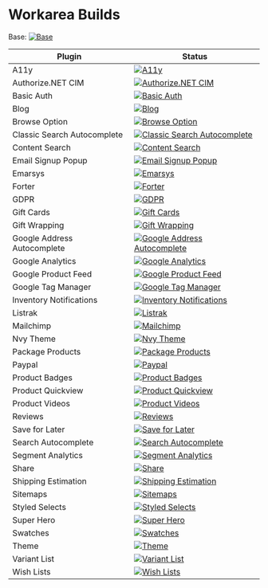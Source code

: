Workarea Builds
================================================================================
Base: [![Base](https://github.com/workarea-commerce/workarea/workflows/CI/badge.svg)](https://github.com/workarea-commerce/workarea/actions)


| Plugin | Status |
| --- | --- |
| A11y | [![A11y](https://github.com/workarea-commerce/workarea-a11y/workflows/CI/badge.svg)](https://github.com/workarea-commerce/workarea-a11y) |
| Authorize.NET CIM | [![Authorize.NET CIM](https://github.com/workarea-commerce/workarea-authorize-cim/workflows/CI/badge.svg)](https://github.com/workarea-commerce/workarea-authorize-cim) |
| Basic Auth | [![Basic Auth](https://github.com/workarea-commerce/workarea-basic-auth/workflows/CI/badge.svg)](https://github.com/workarea-commerce/workarea-basic-auth) |
| Blog | [![Blog](https://github.com/workarea-commerce/workarea-blog/workflows/CI/badge.svg)](https://github.com/workarea-commerce/workarea-blog) |
| Browse Option | [![Browse Option](https://github.com/workarea-commerce/workarea-browse-option/workflows/CI/badge.svg)](https://github.com/workarea-commerce/workarea-browse-option) |
| Classic Search Autocomplete | [![Classic Search Autocomplete](https://github.com/workarea-commerce/workarea-classic-search-autocomplete/workflows/CI/badge.svg)](https://github.com/workarea-commerce/workarea-classic-search-autocomplete) |
| Content Search | [![Content Search](https://github.com/workarea-commerce/workarea-content-search/workflows/CI/badge.svg)](https://github.com/workarea-commerce/workarea-content-search) |
| Email Signup Popup | [![Email Signup Popup](https://github.com/workarea-commerce/workarea-email-signup-popup/workflows/CI/badge.svg)](https://github.com/workarea-commerce/workarea-email-signup-popup) |
| Emarsys | [![Emarsys](https://github.com/workarea-commerce/workarea-emarsys/workflows/CI/badge.svg)](https://github.com/workarea-commerce/workarea-emarsys) |
| Forter | [![Forter](https://github.com/workarea-commerce/workarea-forter/workflows/CI/badge.svg)](https://github.com/workarea-commerce/workarea-forter) |
| GDPR | [![GDPR](https://github.com/workarea-commerce/workarea-gdpr/workflows/CI/badge.svg)](https://github.com/workarea-commerce/workarea-gdpr) |
| Gift Cards | [![Gift Cards](https://github.com/workarea-commerce/workarea-gift-cards/workflows/CI/badge.svg)](https://github.com/workarea-commerce/workarea-gift-cards) |
| Gift Wrapping | [![Gift Wrapping](https://github.com/workarea-commerce/workarea-gift-wrapping/workflows/CI/badge.svg)](https://github.com/workarea-commerce/workarea-gift-wrapping) |
| Google Address Autocomplete | [![Google Address Autocomplete](https://github.com/workarea-commerce/workarea-google-address-autocomplete/workflows/CI/badge.svg)](https://github.com/workarea-commerce/workarea-google-address-autocomplete) |
| Google Analytics | [![Google Analytics](https://github.com/workarea-commerce/workarea-google-analytics/workflows/CI/badge.svg)](https://github.com/workarea-commerce/workarea-google-analytics) |
| Google Product Feed | [![Google Product Feed](https://github.com/workarea-commerce/workarea-google-product-feed/workflows/CI/badge.svg)](https://github.com/workarea-commerce/workarea-google-product-feed) |
| Google Tag Manager | [![Google Tag Manager](https://github.com/workarea-commerce/workarea-google-tag-manager/workflows/CI/badge.svg)](https://github.com/workarea-commerce/workarea-google-tag-manager) |
| Inventory Notifications | [![Inventory Notifications](https://github.com/workarea-commerce/workarea-inventory-notifications/workflows/CI/badge.svg)](https://github.com/workarea-commerce/workarea-inventory-notifications) |
| Listrak | [![Listrak](https://github.com/workarea-commerce/workarea-listrak/workflows/CI/badge.svg)](https://github.com/workarea-commerce/workarea-listrak) |
| Mailchimp | [![Mailchimp](https://github.com/workarea-commerce/workarea-mailchimp/workflows/CI/badge.svg)](https://github.com/workarea-commerce/workarea-mailchimp) |
| Nvy Theme | [![Nvy Theme](https://github.com/workarea-commerce/workarea-nvy-theme/workflows/CI/badge.svg)](https://github.com/workarea-commerce/workarea-nvy-theme) |
| Package Products | [![Package Products](https://github.com/workarea-commerce/workarea-package-products/workflows/CI/badge.svg)](https://github.com/workarea-commerce/workarea-package-products) |
| Paypal | [![Paypal](https://github.com/workarea-commerce/workarea-paypal/workflows/CI/badge.svg)](https://github.com/workarea-commerce/workarea-paypal) |
| Product Badges | [![Product Badges](https://github.com/workarea-commerce/workarea-product-badges/workflows/CI/badge.svg)](https://github.com/workarea-commerce/workarea-product-badges) |
| Product Quickview | [![Product Quickview](https://github.com/workarea-commerce/workarea-product-quickview/workflows/CI/badge.svg)](https://github.com/workarea-commerce/workarea-product-quickview) |
| Product Videos | [![Product Videos](https://github.com/workarea-commerce/workarea-product-videos/workflows/CI/badge.svg)](https://github.com/workarea-commerce/workarea-product-videos) |
| Reviews | [![Reviews](https://github.com/workarea-commerce/workarea-reviews/workflows/CI/badge.svg)](https://github.com/workarea-commerce/workarea-reviews) |
| Save for Later | [![Save for Later](https://github.com/workarea-commerce/workarea-save-for-later/workflows/CI/badge.svg)](https://github.com/workarea-commerce/workarea-save-for-later) |
| Search Autocomplete | [![Search Autocomplete](https://github.com/workarea-commerce/workarea-search-autocomplete/workflows/CI/badge.svg)](https://github.com/workarea-commerce/workarea-search-autocomplete) |
| Segment Analytics | [![Segment Analytics](https://github.com/workarea-commerce/workarea-segment-analytics/workflows/CI/badge.svg)](https://github.com/workarea-commerce/workarea-segment-analytics) |
| Share | [![Share](https://github.com/workarea-commerce/workarea-share/workflows/CI/badge.svg)](https://github.com/workarea-commerce/workarea-share) |
| Shipping Estimation | [![Shipping Estimation](https://github.com/workarea-commerce/workarea-shipping-estimation/workflows/CI/badge.svg)](https://github.com/workarea-commerce/workarea-shipping-estimation) |
| Sitemaps | [![Sitemaps](https://github.com/workarea-commerce/workarea-sitemaps/workflows/CI/badge.svg)](https://github.com/workarea-commerce/workarea-sitemaps) |
| Styled Selects | [![Styled Selects](https://github.com/workarea-commerce/workarea-styled-selects/workflows/CI/badge.svg)](https://github.com/workarea-commerce/workarea-styled-selects) |
| Super Hero | [![Super Hero](https://github.com/workarea-commerce/workarea-super-hero/workflows/CI/badge.svg)](https://github.com/workarea-commerce/workarea-super-hero) |
| Swatches | [![Swatches](https://github.com/workarea-commerce/workarea-swatches/workflows/CI/badge.svg)](https://github.com/workarea-commerce/workarea-swatches) |
| Theme | [![Theme](https://github.com/workarea-commerce/workarea-theme/workflows/CI/badge.svg)](https://github.com/workarea-commerce/workarea-theme) |
| Variant List | [![Variant List](https://github.com/workarea-commerce/workarea-variant-list/workflows/CI/badge.svg)](https://github.com/workarea-commerce/workarea-variant-list) |
| Wish Lists | [![Wish Lists](https://github.com/workarea-commerce/workarea-wish-lists/workflows/CI/badge.svg)](https://github.com/workarea-commerce/workarea-wish-lists) |
